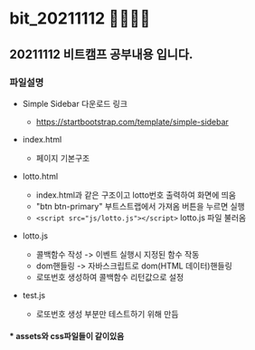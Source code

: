 # bit_20211112  :running::running::running::running:

## 20211112 비트캠프 공부내용 입니다.

### 파일설명

* Simple Sidebar 다운로드 링크
  
  * https://startbootstrap.com/template/simple-sidebar

* index.html
  * 페이지 기본구조
* lotto.html
  * index.html과 같은 구조이고 lotto번호 출력하여 화면에 띄움
  * "btn btn-primary" 부트스트랩에서 가져옴 버튼을 누르면 실행
  * `<script src="js/lotto.js"></script>` lotto.js 파일 불러옴
* lotto.js
  * 콜백함수 작성 -> 이벤트 실행시 지정된 함수 작동
  * dom핸들링 -> 자바스크립트로 dom(HTML 데이터)핸들링
  * 로또번호 생성하여 콜백함수 리턴값으로 설정
* test.js
  * 로또번호 생성 부분만 테스트하기 위해 만듬

#### * assets와 css파일들이 같이있음